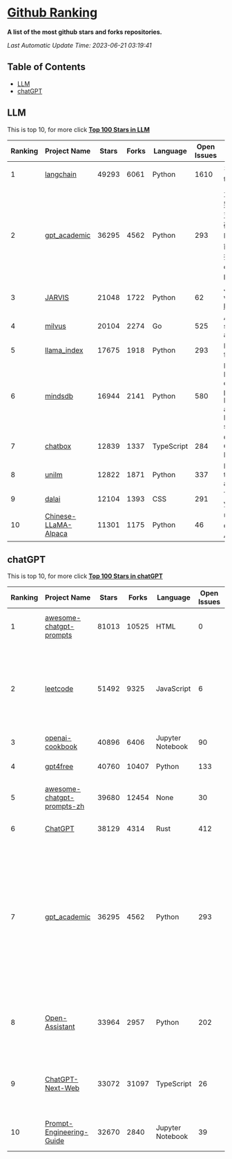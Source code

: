 [Github Ranking](./README.md)
==========

**A list of the most github stars and forks repositories.**

*Last Automatic Update Time: 2023-06-21 03:19:41*

## Table of Contents
 * [LLM](#LLM)
 * [chatGPT](#chatGPT)

## LLM

This is top 10, for more click **[Top 100 Stars in LLM](Top100/LLM.md)**

| Ranking | Project Name | Stars | Forks | Language | Open Issues | Description | Last Commit |
| ------- | ------------ | ----- | ----- | -------- | ----------- | ----------- | ----------- |
| 1 | [langchain](https://github.com/hwchase17/langchain) | 49293 | 6061 | Python | 1610 | ⚡ Building applications with LLMs through composability ⚡ | 2023-06-21T02:47:44Z |
| 2 | [gpt_academic](https://github.com/binary-husky/gpt_academic) | 36295 | 4562 | Python | 293 | 为ChatGPT/GLM提供图形交互界面，特别优化论文阅读润色体验，模块化设计支持自定义快捷按钮&函数插件，支持代码块表格显示，Tex公式双显示，支持Python和C++等项目剖析&自译解功能，PDF/LaTex论文翻译&总结功能，支持并行问询多种LLM模型，支持清华chatglm等本地模型。兼容复旦MOSS, llama, rwkv, 盘古, newbing, claude等 | 2023-06-21T01:54:04Z |
| 3 | [JARVIS](https://github.com/microsoft/JARVIS) | 21048 | 1722 | Python | 62 | JARVIS, a system to connect LLMs with ML community. Paper: https://arxiv.org/pdf/2303.17580.pdf | 2023-06-09T22:52:32Z |
| 4 | [milvus](https://github.com/milvus-io/milvus) | 20104 | 2274 | Go | 525 | A cloud-native vector database, storage for next generation AI applications | 2023-06-21T03:19:12Z |
| 5 | [llama_index](https://github.com/jerryjliu/llama_index) | 17675 | 1918 | Python | 293 | LlamaIndex (GPT Index) is a data framework for your LLM applications | 2023-06-21T00:48:24Z |
| 6 | [mindsdb](https://github.com/mindsdb/mindsdb) | 16944 | 2141 | Python | 580 | MindsDB is a Server for Artificial Intelligence Logic. Enabling developers to ship to production AI powered projects (from the latest LLMs, vector operations, state of the art time-series forecasting to Machine Learning) in a fast and scalable way.  | 2023-06-21T01:06:54Z |
| 7 | [chatbox](https://github.com/Bin-Huang/chatbox) | 12839 | 1337 | TypeScript | 284 | Chatbox is a desktop app for GPT/LLM that supports Windows, Mac, Linux & Web Online | 2023-06-17T23:01:51Z |
| 8 | [unilm](https://github.com/microsoft/unilm) | 12822 | 1871 | Python | 337 | Large-scale Self-supervised Pre-training Across Tasks, Languages, and Modalities | 2023-06-17T14:41:26Z |
| 9 | [dalai](https://github.com/cocktailpeanut/dalai) | 12104 | 1393 | CSS | 291 | The simplest way to run LLaMA on your local machine | 2023-06-12T17:24:00Z |
| 10 | [Chinese-LLaMA-Alpaca](https://github.com/ymcui/Chinese-LLaMA-Alpaca) | 11301 | 1175 | Python | 46 | 中文LLaMA&Alpaca大语言模型+本地CPU/GPU训练部署 (Chinese LLaMA & Alpaca LLMs) | 2023-06-21T03:11:59Z |


## chatGPT

This is top 10, for more click **[Top 100 Stars in chatGPT](Top100/chatGPT.md)**

| Ranking | Project Name | Stars | Forks | Language | Open Issues | Description | Last Commit |
| ------- | ------------ | ----- | ----- | -------- | ----------- | ----------- | ----------- |
| 1 | [awesome-chatgpt-prompts](https://github.com/f/awesome-chatgpt-prompts) | 81013 | 10525 | HTML | 0 | This repo includes ChatGPT prompt curation to use ChatGPT better. | 2023-06-19T16:10:09Z |
| 2 | [leetcode](https://github.com/azl397985856/leetcode) | 51492 | 9325 | JavaScript | 6 | 推荐免费ChatGPT网站：www.lintcode.com/chat-gpt?utm_source=tf-github-lucifer  LeetCode Solutions: A Record of My Problem Solving Journey.( leetcode题解，记录自己的leetcode解题之路。) | 2023-06-13T16:05:38Z |
| 3 | [openai-cookbook](https://github.com/openai/openai-cookbook) | 40896 | 6406 | Jupyter Notebook | 90 | Examples and guides for using the OpenAI API | 2023-06-20T22:46:48Z |
| 4 | [gpt4free](https://github.com/xtekky/gpt4free) | 40760 | 10407 | Python | 133 | decentralising the Ai Industry, just some language model api's... | 2023-06-17T22:59:34Z |
| 5 | [awesome-chatgpt-prompts-zh](https://github.com/PlexPt/awesome-chatgpt-prompts-zh) | 39680 | 12454 | None | 30 | ChatGPT 中文调教指南。各种场景使用指南。学习怎么让它听你的话。 | 2023-06-19T03:00:36Z |
| 6 | [ChatGPT](https://github.com/lencx/ChatGPT) | 38129 | 4314 | Rust | 412 | 🔮 ChatGPT Desktop Application (Mac, Windows and Linux) | 2023-06-15T14:51:49Z |
| 7 | [gpt_academic](https://github.com/binary-husky/gpt_academic) | 36295 | 4562 | Python | 293 | 为ChatGPT/GLM提供图形交互界面，特别优化论文阅读润色体验，模块化设计支持自定义快捷按钮&函数插件，支持代码块表格显示，Tex公式双显示，支持Python和C++等项目剖析&自译解功能，PDF/LaTex论文翻译&总结功能，支持并行问询多种LLM模型，支持清华chatglm等本地模型。兼容复旦MOSS, llama, rwkv, 盘古, newbing, claude等 | 2023-06-21T01:54:04Z |
| 8 | [Open-Assistant](https://github.com/LAION-AI/Open-Assistant) | 33964 | 2957 | Python | 202 | OpenAssistant is a chat-based assistant that understands tasks, can interact with third-party systems, and retrieve information dynamically to do so. | 2023-06-21T02:02:18Z |
| 9 | [ChatGPT-Next-Web](https://github.com/Yidadaa/ChatGPT-Next-Web) | 33072 | 31097 | TypeScript | 26 | A well-designed cross-platform ChatGPT UI (Web / PWA / Linux / Win / MacOS). 一键拥有你自己的跨平台 ChatGPT 应用。 | 2023-06-21T02:51:00Z |
| 10 | [Prompt-Engineering-Guide](https://github.com/dair-ai/Prompt-Engineering-Guide) | 32670 | 2840 | Jupyter Notebook | 39 | 🐙 Guides, papers, lecture, notebooks and resources for prompt engineering | 2023-06-20T06:13:57Z |

